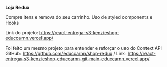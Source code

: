 **Loja Redux**

Compre itens e remova do seu carrinho. Uso de styled components e Hooks

Link do projeto: https://react-entrega-s3-kenzieshop-educcarnn.vercel.app/

Foi feito um mesmo projeto para entender e reforçar o uso do Context API
GitHub: https://github.com/educcarnn/shop-redux / Link: https://react-entrega-s3-kenzieshop-educcarnn-git-main-educcarnn.vercel.app/

